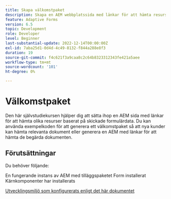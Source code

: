 ```yaml
---
title: Skapa välkomstpaket
description: Skapa en AEM webbplatssida med länkar för att hämta resurser baserat på skickade formulärdata.
feature: Adaptive Forms
version: 6.5
topic: Development
role: Developer
level: Beginner
last-substantial-update: 2022-12-14T00:00:00Z
exl-id: 7aba25d1-0d4d-4c49-8132-f844a288e8f3
duration: 19
source-git-commit: f4c621f3a9caa8c2c64b8323312343fe421a5aee
workflow-type: tm+mt
source-wordcount: '101'
ht-degree: 0%

---
```


# Välkomstpaket

Den här självstudiekursen hjälper dig att sätta ihop en AEM sida med länkar för att hämta olika resurser baserat på skickade formulärdata. Du kan använda exempelkoden för att generera ett välkomstpaket så att nya kunder kan hämta relevanta dokument eller generera en AEM med länkar för att hämta de begärda dokumenten.

## Förutsättningar

Du behöver följande:

En fungerande instans av AEM med tilläggspaketet Form installerat
Kärnkomponenter har installerats

[Utvecklingsmiljö som konfigurerats enligt det här dokumentet](https://experienceleague.adobe.com/docs/experience-manager-learn/forms/creating-your-first-osgi-bundle/create-your-first-osgi-bundle.html)
